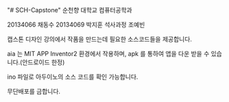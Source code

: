 "# SCH-Capstone" 
순천향 대학교 컴퓨터공학과 

20134066 채동수
20134069 박지훈 
석사과정 조예빈

캡스톤 디자인 강의에서 작품을 만드는데 필요한 소스코드들을 제공합니다.

aia 는 MIT APP Inventor2 환경에서 작용하며, apk 를 통하여 앱을 다운 받을 수 있습니다.(안드로이드 한정)

ino 파일로 아두이노의 소스 코드를 확인 가능합니다.

무단배포를 금합니다.

